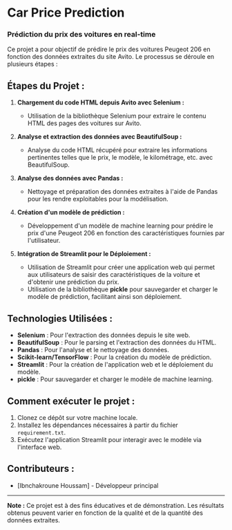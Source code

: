 # Car Price Prediction

### Prédiction du prix des voitures en real-time
Ce projet a pour objectif de prédire le prix des voitures Peugeot 206 en fonction des données extraites du site Avito. Le processus se déroule en plusieurs étapes :

## Étapes du Projet :

1. **Chargement du code HTML depuis Avito avec Selenium :**
   - Utilisation de la bibliothèque Selenium pour extraire le contenu HTML des pages des voitures  sur Avito.

2. **Analyse et extraction des données avec BeautifulSoup :**
   - Analyse du code HTML récupéré pour extraire les informations pertinentes telles que le prix, le modèle, le kilométrage, etc. avec BeautifulSoup.

3. **Analyse des données avec Pandas :**
   - Nettoyage et préparation des données extraites à l'aide de Pandas pour les rendre exploitables pour la modélisation.

4. **Création d'un modèle de prédiction :**
   - Développement d'un modèle de machine learning pour prédire le prix d'une Peugeot 206 en fonction des caractéristiques fournies par l'utilisateur.

5. **Intégration de Streamlit pour le Déploiement :**
   - Utilisation de Streamlit pour créer une application web qui permet aux utilisateurs de saisir des caractéristiques de la voiture et d'obtenir une prédiction du prix.
   - Utilisation de la bibliothèque **pickle** pour sauvegarder et charger le modèle de prédiction, facilitant ainsi son déploiement.

## Technologies Utilisées :

- **Selenium** : Pour l'extraction des données depuis le site web.
- **BeautifulSoup** : Pour le parsing et l'extraction des données du HTML.
- **Pandas** : Pour l'analyse et le nettoyage des données.
- **Scikit-learn/TensorFlow** : Pour la création du modèle de prédiction.
- **Streamlit** : Pour la création de l'application web et le déploiement du modèle.
- **pickle** : Pour sauvegarder et charger le modèle de machine learning.

## Comment exécuter le projet :

1. Clonez ce dépôt sur votre machine locale.
2. Installez les dépendances nécessaires à partir du fichier `requirement.txt`.
3. Exécutez l'application Streamlit pour interagir avec le modèle via l'interface web.

## Contributeurs :
- [Ibnchakroune Houssam] - Développeur principal

---

**Note :** Ce projet est à des fins éducatives et de démonstration. Les résultats obtenus peuvent varier en fonction de la qualité et de la quantité des données extraites.
